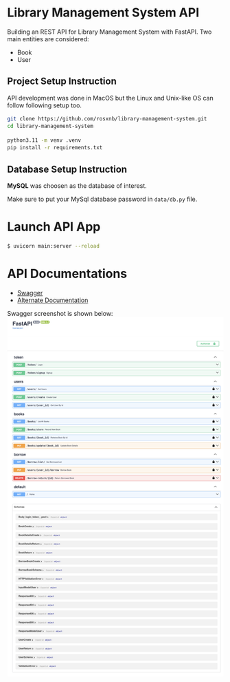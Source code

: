 # Library Management System API

Building an REST API for Library Management System with FastAPI.
Two main entities are considered:
- Book
- User


## Project Setup Instruction

API development was done in MacOS but the Linux and Unix-like OS can follow following setup too.

```zsh
git clone https://github.com/rosxnb/library-management-system.git
cd library-management-system

python3.11 -m venv .venv
pip install -r requirements.txt
```


## Database Setup Instruction

**MySQL** was choosen as the database of interest.

Make sure to put your MySql database password in `data/db.py` file.


# Launch API App

```zsh
$ uvicorn main:server --reload
```



# API Documentations

- [Swagger](http://localhost:8000/docs)
- [Alternate Documentation](http://localhost:8000/redoc)


Swagger screenshot is shown below:
![Swagger Documentation](./images/swagger.png)
